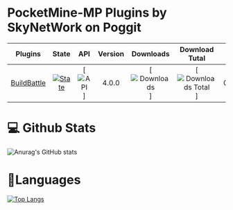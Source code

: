 # PocketMine-MP Plugins by SkyNetWork on Poggit
| Plugins | State | API | Version | Downloads | Download Tutal | Date | Authors |
| :-----: | :---: | :-: | :-----: | :-------: | :------------: | :--: | :-----: |
| [BuildBattle]() | [![State]()]() | [![API]()] | 4.0.0 | [![Downloads]()] | [![Downloads Total]()] | 0/0/2022 | --- |
# 💻 Github Stats
![Anurag's GitHub stats](https://github-readme-stats.vercel.app/api?username=pizza3909g&hide=contribs,prs)
# 📘Languages
[![Top Langs](https://github-readme-stats.vercel.app/api/top-langs/?username=pizza3909g&layout=compact)](https://github.com/pizza3909g/github-readme-stats)
